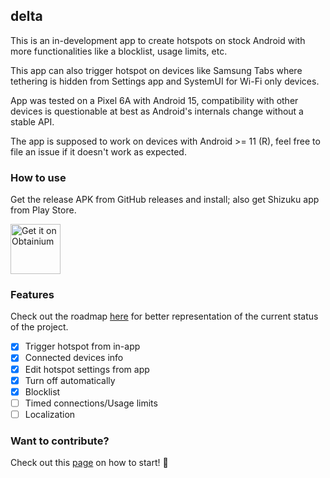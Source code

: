 ## delta

This is an in-development app to create hotspots on stock Android with
more functionalities like a blocklist, usage limits, etc.

This app can also trigger hotspot on devices like Samsung Tabs where tethering
is hidden from Settings app and SystemUI for Wi-Fi only devices.

App was tested on a Pixel 6A with Android 15, compatibility with other devices
is questionable at best as Android's internals change without a stable API.

The app is supposed to work on devices with Android >= 11 (R), feel free to file
an issue if it doesn't work as expected.

### How to use

Get the release APK from GitHub releases and install; also get Shizuku app
from Play Store.

[<img src="https://github.com/ImranR98/Obtainium/blob/main/assets/graphics/badge_obtainium.png"
alt="Get it on Obtainium"
height="80">](https://github.com/ImranR98/Obtainium)

### Features

Check out the roadmap [here](https://github.com/users/supershadoe/projects/6/views/3)
for better representation of the current status of the project.

- [X] Trigger hotspot from in-app
- [X] Connected devices info
- [X] Edit hotspot settings from app
- [X] Turn off automatically
- [X] Blocklist
- [ ] Timed connections/Usage limits
- [ ] Localization

### Want to contribute?
Check out this [page](https://github.com/supershadoe/delta/contribute) on how
to start! :hugs:

